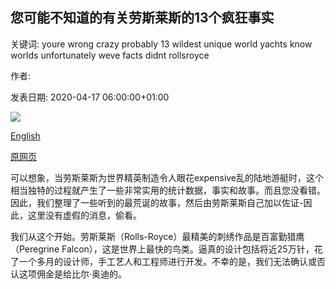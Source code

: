 ## 您可能不知道的有关劳斯莱斯的13个疯狂事实

关键词: youre wrong crazy probably 13 wildest unique world yachts know worlds unfortunately weve facts didnt rollsroyce

作者: 

发表日期: 2020-04-17 06:00:00+01:00

![](https://www.topgear.com/sites/default/files/styles/16x9_1280w/public/news-listicle/image/2020/04/p90338025_highres_leading-photographer.jpg?itok=KdK14i4f)

[English](13%20crazy%20facts%20about%20Rolls-Royce%20you%20probably%20didn%27t%20know.md)

[原网页](https://www.topgear.com/car-news/13-crazy-facts-about-rolls-royce-you-probably-didnt-know#1)

可以想象，当劳斯莱斯为​​世界精英制造令人眼花expensive乱的陆地游艇时，这个相当独特的过程就产生了一些非常实用的统计数据，事实和故事。而且您没看错。因此，我们整理了一些听到的最荒诞的故事，然后由劳斯莱斯自己加以佐证-因此，这里没有虚假的消息，偷看。

我们从这个开始。劳斯莱斯（Rolls-Royce）最精美的刺绣作品是百富勤猎鹰（Peregrine Falcon），这是世界上最快的鸟类。逼真的设计包括将近25万针，花了一个多月的设计师，手工艺人和工程师进行开发。不幸的是，我们无法确认或否认这项佣金是给比尔·奥迪的。